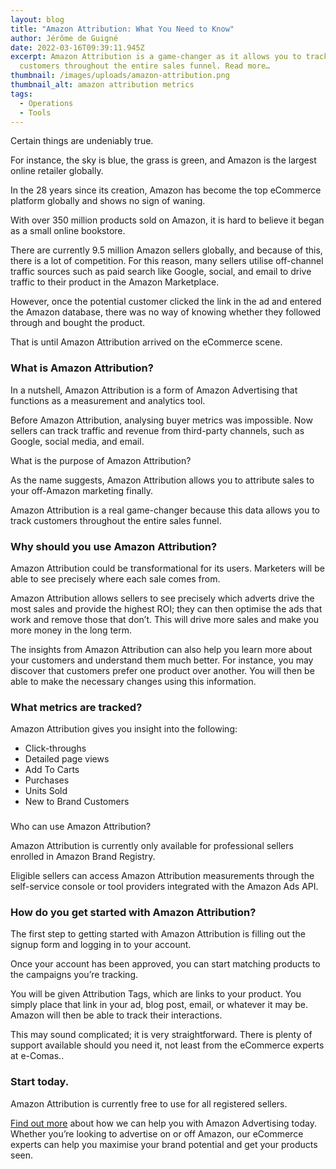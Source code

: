 ```yaml
---
layout: blog
title: "Amazon Attribution: What You Need to Know"
author: Jérôme de Guigné
date: 2022-03-16T09:39:11.945Z
excerpt: Amazon Attribution is a game-changer as it allows you to track
  customers throughout the entire sales funnel. Read more…
thumbnail: /images/uploads/amazon-attribution.png
thumbnail_alt: amazon attribution metrics
tags:
  - Operations
  - Tools
---
```

Certain things are undeniably true.

For instance, the sky is blue, the grass is green, and Amazon is the largest online retailer globally.

In the 28 years since its creation, Amazon has become the top eCommerce platform globally and shows no sign of waning.

With over 350 million products sold on Amazon, it is hard to believe it began as a small online bookstore.

There are currently 9.5 million Amazon sellers globally, and because of this, there is a lot of competition. For this reason, many sellers utilise off-channel traffic sources such as paid search like Google, social, and email to drive traffic to their product in the Amazon Marketplace.

However, once the potential customer clicked the link in the ad and entered the Amazon database, there was no way of knowing whether they followed through and bought the product.

That is until Amazon Attribution arrived on the eCommerce scene.

### What is Amazon Attribution?

In a nutshell, Amazon Attribution is a form of Amazon Advertising that functions as a measurement and analytics tool.

Before Amazon Attribution, analysing buyer metrics was impossible. Now sellers can track traffic and revenue from third-party channels, such as Google, social media, and email. 

What is the purpose of Amazon Attribution?

As the name suggests, Amazon Attribution allows you to attribute sales to your off-Amazon marketing finally.

Amazon Attribution is a real game-changer because this data allows you to track customers throughout the entire sales funnel.

### Why should you use Amazon Attribution?

Amazon Attribution could be transformational for its users. Marketers will be able to see precisely where each sale comes from.

Amazon Attribution allows sellers to see precisely which adverts drive the most sales and provide the highest ROI; they can then optimise the ads that work and remove those that don’t. This will drive more sales and make you more money in the long term.

The insights from Amazon Attribution can also help you learn more about your customers and understand them much better. For instance, you may discover that customers prefer one product over another. You will then be able to make the necessary changes using this information.

### What metrics are tracked?

Amazon Attribution gives you insight into the following:

* Click-throughs
* Detailed page views
* Add To Carts
* Purchases
* Units Sold
* New to Brand Customers

### 
Who can use Amazon Attribution?

Amazon Attribution is currently only available for professional sellers enrolled in Amazon Brand Registry.

Eligible sellers can access Amazon Attribution measurements through the self-service console or tool providers integrated with the Amazon Ads API.

### How do you get started with Amazon Attribution?

The first step to getting started with Amazon Attribution is filling out the signup form and logging in to your account.

Once your account has been approved, you can start matching products to the campaigns you’re tracking. 

You will be given Attribution Tags, which are links to your product. You simply place that link in your ad, blog post, email, or whatever it may be. Amazon will then be able to track their interactions.

This may sound complicated; it is very straightforward. There is plenty of support available should you need it, not least from the eCommerce experts at e-Comas..

### Start today.

Amazon Attribution is currently free to use for all registered sellers. 

[Find out more](https://e-comas.com/contact.html) about how we can help you with Amazon Advertising today. Whether you’re looking to advertise on or off Amazon, our eCommerce experts can help you maximise your brand potential and get your products seen.